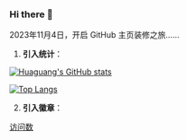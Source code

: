 ### Hi there 👋

<!--
**Huaguang-XinZhe/Huaguang-XinZhe** is a ✨ _special_ ✨ repository because its `README.md` (this file) appears on your GitHub profile.

Here are some ideas to get you started:

- 🔭 I’m currently working on ...
- 🌱 I’m currently learning ...
- 👯 I’m looking to collaborate on ...
- 🤔 I’m looking for help with ...
- 💬 Ask me about ...
- 📫 How to reach me: ...
- 😄 Pronouns: ...
- ⚡ Fun fact: ...
-->

2023年11月4日，开启 GitHub 主页装修之旅……


1. **引入统计**：

[![Huaguang's GitHub stats](https://github-readme-stats.vercel.app/api?username=Huaguang-XinZhe&count_private=true&show_icons=true)](https://github.com/anuraghazra/github-readme-stats)

[![Top Langs](https://github-readme-stats.vercel.app/api/top-langs/?username=Huaguang-XinZhe&layout=compact)](https://github.com/anuraghazra/github-readme-stats)

2. **引入徽章**：

[访问数](https://img.shields.io/endpoint?url=https%3A%2F%2Fhits.dwyl.com%2FHuaguang-XinZhe%2FHuaguang-XinZhe.json&style=plastic)



